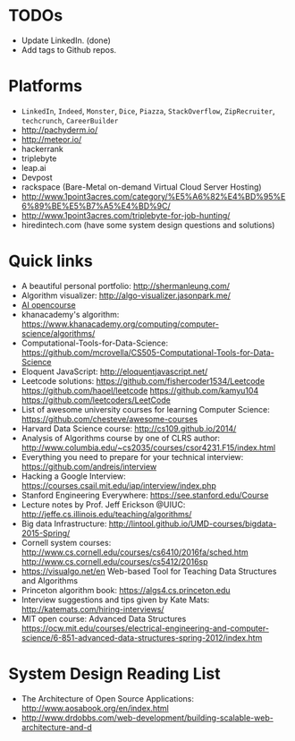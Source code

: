 # TODOs

- Update LinkedIn. (done)
- Add tags to Github repos.

# Platforms

- `LinkedIn`, `Indeed`, `Monster`, `Dice`, `Piazza`, `StackOverflow`,
  `ZipRecruiter`, `techcrunch`, `CareerBuilder`
- http://pachyderm.io/
- http://meteor.io/
- hackerrank
- triplebyte
- leap.ai
- Devpost
- rackspace (Bare-Metal on-demand Virtual Cloud Server Hosting)
- http://www.1point3acres.com/category/%E5%A6%82%E4%BD%95%E6%89%BE%E5%B7%A5%E4%BD%9C/
- http://www.1point3acres.com/triplebyte-for-job-hunting/
- hiredintech.com (have some system design questions and solutions)

# Quick links

- A beautiful personal portfolio: http://shermanleung.com/
- Algorithm visualizer: http://algo-visualizer.jasonpark.me/
- [AI opencourse](https://courses.edx.org/courses/course-v1:ColumbiaX+CSMM.101x+2T2017/courseware/84352e81502f4a09b77a0c156ac2b8fa/b8423d030cf74effadd0cff9fb6e6be1/#) 
- khanacademy's algorithm:
  https://www.khanacademy.org/computing/computer-science/algorithms/
- Computational-Tools-for-Data-Science: https://github.com/mcrovella/CS505-Computational-Tools-for-Data-Science
- Eloquent JavaScript: http://eloquentjavascript.net/
- Leetcode solutions: https://github.com/fishercoder1534/Leetcode
  https://github.com/haoel/leetcode https://github.com/kamyu104
  https://github.com/leetcoders/LeetCode
- List of awesome university courses for learning Computer Science:
  https://github.com/chesteve/awesome-courses
- Harvard Data Science course: http://cs109.github.io/2014/
- Analysis of Algorithms course by one of CLRS author:
  http://www.columbia.edu/~cs2035/courses/csor4231.F15/index.html 
- Everything you need to prepare for your technical interview:
  https://github.com/andreis/interview
- Hacking a Google Interview:
  https://courses.csail.mit.edu/iap/interview/index.php
- Stanford Engineering Everywhere: https://see.stanford.edu/Course
- Lecture notes by Prof. Jeff Erickson @UIUC:
  http://jeffe.cs.illinois.edu/teaching/algorithms/
- Big data Infrastructure:
  http://lintool.github.io/UMD-courses/bigdata-2015-Spring/
- Cornell system courses:
  http://www.cs.cornell.edu/courses/cs6410/2016fa/sched.htm
  http://www.cs.cornell.edu/courses/cs5412/2016sp
- https://visualgo.net/en
  Web-based Tool for Teaching Data Structures and Algorithms
- Princeton algorithm book: https://algs4.cs.princeton.edu
- Interview suggestions and tips given by Kate Mats:
  http://katemats.com/hiring-interviews/
- MIT open course: Advanced Data Structures
  https://ocw.mit.edu/courses/electrical-engineering-and-computer-science/6-851-advanced-data-structures-spring-2012/index.htm


# System Design Reading List
- The Architecture of Open Source Applications:
  http://www.aosabook.org/en/index.html
- http://www.drdobbs.com/web-development/building-scalable-web-architecture-and-d
